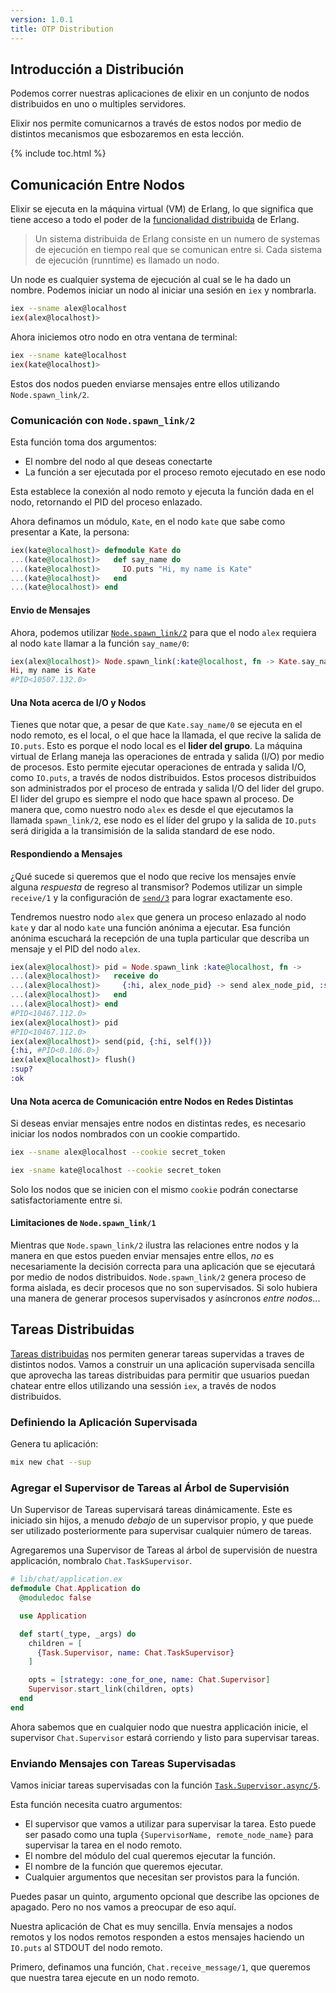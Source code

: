 ```yaml
---
version: 1.0.1
title: OTP Distribution
---
```


## Introducción a Distribución
Podemos correr nuestras aplicaciones de elixir en un conjunto de nodos distribuidos en uno o multiples servidores.

Elixir nos permite comunicarnos a través de estos nodos por medio de distintos mecanismos que esbozaremos en esta lección.

{% include toc.html %}

## Comunicación Entre Nodos

Elixir se ejecuta en la máquina virtual (VM) de Erlang, lo que significa que tiene acceso a todo el poder de la [funcionalidad distribuida](http://erlang.org/doc/reference_manual/distributed.html) de Erlang.

> Un sistema distribuida de Erlang consiste en un numero de systemas de ejecución en tiempo real que se comunican entre si.
Cada sistema de ejecución (runntime) es llamado un nodo.

Un node es cualquier systema de ejecución al cual se le ha dado un nombre.
Podemos iniciar un nodo al iniciar una sesión en `iex` y nombrarla.

```bash
iex --sname alex@localhost
iex(alex@localhost)>
```

Ahora iniciemos otro nodo en otra ventana de terminal:

```bash
iex --sname kate@localhost
iex(kate@localhost)>
```

Estos dos nodos pueden enviarse mensajes entre ellos utilizando `Node.spawn_link/2`.

### Comunicación con `Node.spawn_link/2`

Esta función toma dos argumentos:
* El nombre del nodo al que deseas conectarte
* La función a ser ejecutada por el proceso remoto ejecutado en ese nodo

Esta establece la conexión al nodo remoto y ejecuta la función dada en el nodo, retornando el PID del proceso enlazado.

Ahora definamos un módulo, `Kate`, en el nodo `kate` que sabe como presentar a Kate, la persona:

```elixir
iex(kate@localhost)> defmodule Kate do
...(kate@localhost)>   def say_name do
...(kate@localhost)>     IO.puts "Hi, my name is Kate"
...(kate@localhost)>   end
...(kate@localhost)> end
```

#### Envio de Mensajes

Ahora, podemos utilizar [`Node.spawn_link/2`](https://hexdocs.pm/elixir/Node.html#spawn_link/2) para que el nodo `alex` requiera al nodo `kate` llamar a la función `say_name/0`:

```elixir
iex(alex@localhost)> Node.spawn_link(:kate@localhost, fn -> Kate.say_name end)
Hi, my name is Kate
#PID<10507.132.0>
```

#### Una Nota acerca de I/O y Nodos

Tienes que notar que, a pesar de que `Kate.say_name/0` se ejecuta en el nodo remoto, es el local, o el que hace la llamada, el que recive la salida de `IO.puts`.
Esto es porque el nodo local es el **lider del grupo**.
La máquina virtual de Erlang maneja las operaciones de entrada y salida (I/O) por medio de procesos.
Esto permite ejecutar operaciones de entrada y salida I/O, como `IO.puts`, a través de nodos distribuidos.
Estos procesos distribuidos son administrados por el proceso de entrada y salida I/O del lider del grupo.
El lider del grupo es siempre el nodo que hace spawn al proceso.
De manera que, como nuestro nodo `alex` es desde el que ejecutamos la llamada `spawn_link/2`, ese nodo es el líder del grupo y la salida de `IO.puts` será dirigida a la transimisión de la salida standard de ese nodo.

#### Respondiendo a Mensajes

¿Qué sucede si queremos que el nodo que recive los mensajes envíe alguna *respuesta* de regreso al transmisor? Podemos utilizar un simple `receive/1` y la configuración de [`send/3`](https://hexdocs.pm/elixir/Process.html#send/3) para lograr exactamente eso.

Tendremos nuestro nodo `alex` que genera un proceso enlazado al nodo `kate` y dar al nodo `kate` una función anónima a ejecutar.
Esa función anónima escuchará la recepción de una tupla particular que describa un mensaje y el PID del nodo `alex`.

```elixir
iex(alex@localhost)> pid = Node.spawn_link :kate@localhost, fn ->
...(alex@localhost)>   receive do
...(alex@localhost)>     {:hi, alex_node_pid} -> send alex_node_pid, :sup?
...(alex@localhost)>   end
...(alex@localhost)> end
#PID<10467.112.0>
iex(alex@localhost)> pid
#PID<10467.112.0>
iex(alex@localhost)> send(pid, {:hi, self()})
{:hi, #PID<0.106.0>}
iex(alex@localhost)> flush()
:sup?
:ok
```

#### Una Nota acerca de Comunicación entre Nodos en Redes Distintas

Si deseas enviar mensajes entre nodos en distintas redes, es necesario iniciar los nodos nombrados con un cookie compartido.

```bash
iex --sname alex@localhost --cookie secret_token
```

```bash
iex -sname kate@localhost --cookie secret_token
```

Solo los nodos que se inicien con el mismo `cookie` podrán conectarse satisfactoriamente entre si.

#### Limitaciones de `Node.spawn_link/1`

Mientras que `Node.spawn_link/2` ilustra las relaciones entre nodos y la manera en que estos pueden enviar mensajes entre ellos, _no_ es necesariamente la decisión correcta para una aplicación que se ejecutará por medio de nodos distribuidos.
`Node.spawn_link/2` genera proceso de forma aislada, es decir procesos que no son supervisados.
Si solo hubiera una manera de generar procesos supervisados y asíncronos _entre nodos_...

## Tareas Distribuidas
[Tareas distribuidas](https://hexdocs.pm/elixir/master/Task.html#module-distributed-tasks) nos permiten generar tareas supervidas a traves de distintos nodos.
Vamos a construir un una aplicación supervisada sencilla que aprovecha las tareas distribuidas para permitir que usuarios puedan chatear entre ellos utilizando una sessión `iex`, a través de nodos distribuidos.

### Definiendo la Aplicación Supervisada

Genera tu aplicación:

```bash
mix new chat --sup
```

### Agregar el Supervisor de Tareas al Árbol de Supervisión

Un Supervisor de Tareas supervisará tareas dinámicamente.
Este es iniciado sin hijos, a menudo _debajo_ de un supervisor propio, y que puede ser utilizado posteriormente para supervisar cualquier número de tareas.

Agregaremos una Supervisor de Tareas al árbol de supervisión de nuestra applicación, nombralo `Chat.TaskSupervisor`.

```elixir
# lib/chat/application.ex
defmodule Chat.Application do
  @moduledoc false

  use Application

  def start(_type, _args) do
    children = [
      {Task.Supervisor, name: Chat.TaskSupervisor}
    ]

    opts = [strategy: :one_for_one, name: Chat.Supervisor]
    Supervisor.start_link(children, opts)
  end
end
```

Ahora sabemos que en cualquier nodo que nuestra applicación inicie, el supervisor `Chat.Supervisor` estará corriendo y listo para supervisar tareas.

### Enviando Mensajes con Tareas Supervisadas

Vamos iniciar tareas supervisadas con la función [`Task.Supervisor.async/5`](https://hexdocs.pm/elixir/master/Task.Supervisor.html#async/5).

Esta función necesita cuatro argumentos:

* El supervisor que vamos a utilizar para supervisar la tarea.
Esto puede ser pasado como una tupla `{SupervisorName, remote_node_name}` para supervisar la tarea en el nodo remoto.
* El nombre del módulo del cual queremos ejecutar la función.
* El nombre de la función que queremos ejecutar.
* Cualquier argumentos que necesitan ser provistos para la función.

Puedes pasar un quinto, argumento opcional que describe las opciones de apagado.
Pero no nos vamos a preocupar de eso aquí.

Nuestra aplicación de Chat es muy sencilla.
Envía mensajes a nodos remotos y los nodos remotos responden a estos mensajes haciendo un `IO.puts` al STDOUT del nodo remoto.

Primero, definamos una función, `Chat.receive_message/1`, que queremos que nuestra tarea ejecute en un nodo remoto.
